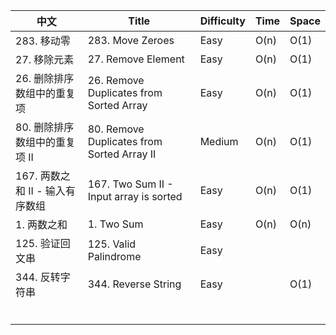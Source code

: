 | 中文                            | Title                                      | Difficulty | Time | Space |
| ------------------------------- | ------------------------------------------ | ---------- | ---- | ----- |
| 283. 移动零                     | 283. Move Zeroes                           | Easy       | O(n) | O(1)  |
| 27. 移除元素                    | 27. Remove Element                         | Easy       | O(n) | O(1)  |
| 26. 删除排序数组中的重复项      | 26. Remove Duplicates from Sorted Array    | Easy       | O(n) | O(1)  |
| 80. 删除排序数组中的重复项 II   | 80. Remove Duplicates from Sorted Array II | Medium     | O(n) | O(1)  |
| 167. 两数之和 II - 输入有序数组 | 167. Two Sum II - Input array is sorted    | Easy       | O(n) | O(1)  |
| 1. 两数之和                     | 1. Two Sum                                 | Easy       | O(n) | O(n)  |
| 125. 验证回文串                 | 125. Valid Palindrome                      | Easy       |      |       |
| 344. 反转字符串                 | 344. Reverse String                        | Easy       |      | O(1)  |
|                                 |                                            |            |      |       |
|                                 |                                            |            |      |       |
|                                 |                                            |            |      |       |
|                                 |                                            |            |      |       |
|                                 |                                            |            |      |       |
|                                 |                                            |            |      |       |